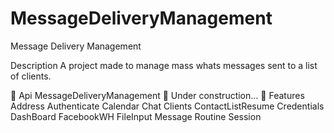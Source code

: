 # MessageDeliveryManagement

Message Delivery Management

Description
A project made to manage mass whats messages sent to a list of clients.

🚧 Api MessageDeliveryManagement 🚀 Under construction... 🚧
Features
 Address
 Authenticate
 Calendar
 Chat
 Clients
 ContactListResume
 Credentials
 DashBoard
 FacebookWH
 FileInput
 Message
 Routine
 Session
